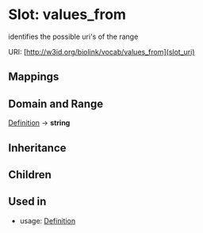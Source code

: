 # Slot: values_from


identifies the possible uri's of the range

URI: [http://w3id.org/biolink/vocab/values_from](slot_uri)
## Mappings

## Domain and Range

[Definition](Definition.md) -> **string**
## Inheritance

## Children

## Used in

 *  usage: [Definition](Definition.md)
